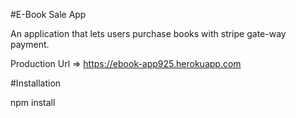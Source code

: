 #E-Book Sale App

An application that lets users purchase books with stripe gate-way payment.


Production Url => https://ebook-app925.herokuapp.com

#Installation


npm install